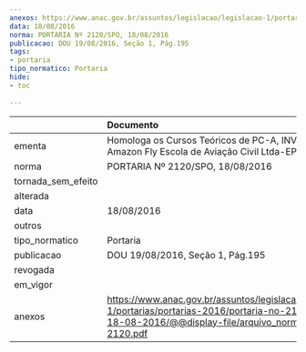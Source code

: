 ```yaml
---
anexos: https://www.anac.gov.br/assuntos/legislacao/legislacao-1/portarias/portarias-2016/portaria-no-2120-spo-18-08-2016/@@display-file/arquivo_norma/PA2016-2120.pdf
data: 18/08/2016
norma: PORTARIA Nº 2120/SPO, 18/08/2016
publicacao: DOU 19/08/2016, Seção 1, Pág.195
tags:
- portaria
tipo_normatico: Portaria
hide: 
- toc 
 
---
```


|                    | Documento                                                                                                                                                      |
|:-------------------|:---------------------------------------------------------------------------------------------------------------------------------------------------------------|
| ementa             | Homologa os Cursos Teóricos de PC-A, INV-A e IFR da Amazon Fly Escola de Aviação Civil Ltda-EPP.                                                               |
| norma              | PORTARIA Nº 2120/SPO, 18/08/2016                                                                                                                               |
| tornada_sem_efeito |                                                                                                                                                                |
| alterada           |                                                                                                                                                                |
| data               | 18/08/2016                                                                                                                                                     |
| outros             |                                                                                                                                                                |
| tipo_normatico     | Portaria                                                                                                                                                       |
| publicacao         | DOU 19/08/2016, Seção 1, Pág.195                                                                                                                               |
| revogada           |                                                                                                                                                                |
| em_vigor           |                                                                                                                                                                |
| anexos             | https://www.anac.gov.br/assuntos/legislacao/legislacao-1/portarias/portarias-2016/portaria-no-2120-spo-18-08-2016/@@display-file/arquivo_norma/PA2016-2120.pdf |